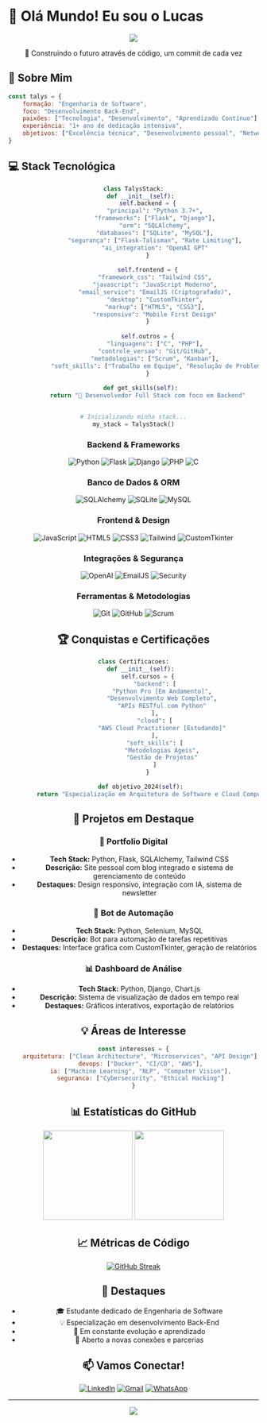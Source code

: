 # 👋 Olá Mundo! Eu sou o Lucas

<div align="center">
  <img src="https://readme-typing-svg.herokuapp.com/?color=9745f5&size=32&center=true&vCenter=true&width=600&height=50&lines=Desenvolvedor+Back-End;Engenheiro+de+Software+em+Formação;Apaixonado+por+Tecnologia" />
</div>

<div align="center">
  <p>🚀 Construindo o futuro através de código, um commit de cada vez</p>
</div>

## 🎯 Sobre Mim

```javascript
const talys = {
    formação: "Engenharia de Software",
    foco: "Desenvolvimento Back-End",
    paixões: ["Tecnologia", "Desenvolvimento", "Aprendizado Contínuo"],
    experiência: "1+ ano de dedicação intensiva",
    objetivos: ["Excelência técnica", "Desenvolvimento pessoal", "Networking"]
}
```

## 💻 Stack Tecnológica

<div align="center">

```python
class TalysStack:
    def __init__(self):
        self.backend = {
            "principal": "Python 3.7+",
            "frameworks": ["Flask", "Django"],
            "orm": "SQLAlchemy",
            "databases": ["SQLite", "MySQL"],
            "segurança": ["Flask-Talisman", "Rate Limiting"],
            "ai_integration": "OpenAI GPT"
        }
        
        self.frontend = {
            "framework_css": "Tailwind CSS",
            "javascript": "JavaScript Moderno",
            "email_service": "EmailJS (Criptografado)",
            "desktop": "CustomTkinter",
            "markup": ["HTML5", "CSS3"],
            "responsive": "Mobile First Design"
        }
        
        self.outros = {
            "linguagens": ["C", "PHP"],
            "controle_versao": "Git/GitHub",
            "metodologias": ["Scrum", "Kanban"],
            "soft_skills": ["Trabalho em Equipe", "Resolução de Problemas"]
        }
        
    def get_skills(self):
        return "🚀 Desenvolvedor Full Stack com foco em Backend"


# Inicializando minha stack...
my_stack = TalysStack()
```

### Backend & Frameworks
![Python](https://img.shields.io/badge/Python_3.7+-3776AB?style=for-the-badge&logo=python&logoColor=white)
![Flask](https://img.shields.io/badge/Flask-000000?style=for-the-badge&logo=flask&logoColor=white)
![Django](https://img.shields.io/badge/Django-092E20?style=for-the-badge&logo=django&logoColor=white)
![PHP](https://img.shields.io/badge/PHP-777BB4?style=for-the-badge&logo=php&logoColor=white)
![C](https://img.shields.io/badge/C-00599C?style=for-the-badge&logo=c&logoColor=white)

### Banco de Dados & ORM
![SQLAlchemy](https://img.shields.io/badge/SQLAlchemy-D71F00?style=for-the-badge&logo=sqlite&logoColor=white)
![SQLite](https://img.shields.io/badge/SQLite-07405E?style=for-the-badge&logo=sqlite&logoColor=white)
![MySQL](https://img.shields.io/badge/MySQL-00000F?style=for-the-badge&logo=mysql&logoColor=white)

### Frontend & Design
![JavaScript](https://img.shields.io/badge/JavaScript_Moderno-F7DF1E?style=for-the-badge&logo=javascript&logoColor=black)
![HTML5](https://img.shields.io/badge/HTML5-E34F26?style=for-the-badge&logo=html5&logoColor=white)
![CSS3](https://img.shields.io/badge/CSS3-1572B6?style=for-the-badge&logo=css3&logoColor=white)
![Tailwind](https://img.shields.io/badge/Tailwind_CSS-38B2AC?style=for-the-badge&logo=tailwind-css&logoColor=white)
![CustomTkinter](https://img.shields.io/badge/CustomTkinter-FF6B6B?style=for-the-badge&logo=python&logoColor=white)

### Integrações & Segurança
![OpenAI](https://img.shields.io/badge/OpenAI_GPT-412991?style=for-the-badge&logo=openai&logoColor=white)
![EmailJS](https://img.shields.io/badge/EmailJS-FF6C37?style=for-the-badge&logo=gmail&logoColor=white)
![Security](https://img.shields.io/badge/Flask_Talisman-000000?style=for-the-badge&logo=flask&logoColor=white)

### Ferramentas & Metodologias
![Git](https://img.shields.io/badge/Git-F05032?style=for-the-badge&logo=git&logoColor=white)
![GitHub](https://img.shields.io/badge/GitHub-100000?style=for-the-badge&logo=github&logoColor=white)
![Scrum](https://img.shields.io/badge/Scrum-6DB33F?style=for-the-badge&logo=scrumalliance&logoColor=white)

## 🏆 Conquistas e Certificações

<div align="center">

```python
class Certificacoes:
    def __init__(self):
        self.cursos = {
            "backend": [
                "Python Pro [Em Andamento]",
                "Desenvolvimento Web Completo",
                "APIs RESTful com Python"
            ],
            "cloud": [
                "AWS Cloud Practitioner [Estudando]"
            ],
            "soft_skills": [
                "Metodologias Ágeis",
                "Gestão de Projetos"
            ]
        }

    def objetivo_2024(self):
        return "Especialização em Arquitetura de Software e Cloud Computing"
```

</div>

## 🚀 Projetos em Destaque

### 🌟 Portfolio Digital
- **Tech Stack:** Python, Flask, SQLAlchemy, Tailwind CSS
- **Descrição:** Site pessoal com blog integrado e sistema de gerenciamento de conteúdo
- **Destaques:** Design responsivo, integração com IA, sistema de newsletter

### 🤖 Bot de Automação
- **Tech Stack:** Python, Selenium, MySQL
- **Descrição:** Bot para automação de tarefas repetitivas
- **Destaques:** Interface gráfica com CustomTkinter, geração de relatórios

### 📊 Dashboard de Análise
- **Tech Stack:** Python, Django, Chart.js
- **Descrição:** Sistema de visualização de dados em tempo real
- **Destaques:** Gráficos interativos, exportação de relatórios

## 💡 Áreas de Interesse

```javascript
const interesses = {
    arquitetura: ["Clean Architecture", "Microservices", "API Design"],
    devops: ["Docker", "CI/CD", "AWS"],
    ia: ["Machine Learning", "NLP", "Computer Vision"],
    seguranca: ["Cybersecurity", "Ethical Hacking"]
}
```

## 📊 Estatísticas do GitHub

<div align="center">
  <img height="180em" src="https://github-readme-stats.vercel.app/api?username=Tcordeir0&show_icons=true&theme=tokyonight&include_all_commits=true&count_private=true&locale=pt-br"/>
  <img height="180em" src="https://github-readme-stats.vercel.app/api/top-langs/?username=Tcordeir0&layout=compact&langs_count=7&theme=tokyonight&locale=pt-br"/>
</div>

## 📈 Métricas de Código

<div align="center">

[![GitHub Streak](https://github-readme-streak-stats.herokuapp.com/?user=Tcordeir0&theme=tokyonight&locale=pt-br)](https://git.io/streak-stats)

</div>

## 🌟 Destaques

- 🎓 Estudante dedicado de Engenharia de Software
- 💡 Especialização em desenvolvimento Back-End
- 🌱 Em constante evolução e aprendizado
- 🤝 Aberto a novas conexões e parcerias

## 📫 Vamos Conectar!

<div align="center">

[![LinkedIn](https://img.shields.io/badge/LinkedIn-0077B5?style=for-the-badge&logo=linkedin&logoColor=white)](https://www.linkedin.com/in/talys-matheus-c-silva-b04aa42a7/)
[![Gmail](https://img.shields.io/badge/Gmail-D14836?style=for-the-badge&logo=gmail&logoColor=white)](mailto:talysmatheus12@gmail.com)
[![WhatsApp](https://img.shields.io/badge/WhatsApp-25D366?style=for-the-badge&logo=whatsapp&logoColor=white)](https://wa.me/5564999727955)

</div>

---

<div align="center">
  <img src="https://komarev.com/ghpvc/?username=Tcordeir0&color=blueviolet&style=flat-square&label=Visualizações+do+Perfil"/>
</div>

